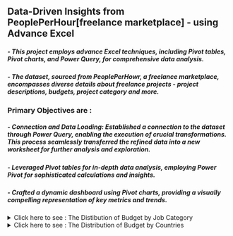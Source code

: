 ## Data-Driven Insights from PeoplePerHour[freelance marketplace] - using Advance Excel

##### - This project employs advance Excel techniques, including Pivot tables, Pivot charts, and Power Query, for comprehensive data analysis.
##### - The dataset, sourced from PeoplePerHowr, a freelance marketplace, encompasses diverse details about freelance projects - project descriptions, budgets, project category and more.

### Primary Objectives are :
##### - Connection and Data Loading: Established a connection to the dataset through Power Query, enabling the execution of crucial transformations. This process seamlessly transferred the refined data into a new worksheet for further analysis and exploration.
##### - Leveraged Pivot tables for in-depth data analysis, employing Power Pivot for sophisticated calculations and insights.
##### - Crafted a dynamic dashboard using Pivot charts, providing a visually compelling representation of key metrics and trends.

<details>
  <summary>
    Click here to see : The Distibution of Budget by Job Category
  </summary>
  <p align=''center'>
    <img src='https://github.com/Shuhaib73/Excel_Freelance_Project/blob/main/Visuals/Q1.PNG' />
  </p>
</details>

<details>
  <summary>
    Click here to see : The Distribution of Budget by Countries
  </summary>
  <p align='center'>
    <img src='https://github.com/Shuhaib73/Excel_Freelance_Project/blob/main/Visuals/Q2.PNG' />
    <img src='https://github.com/Shuhaib73/Excel_Freelance_Project/blob/main/Visuals/Q2.1.PNG' />
  </p>
</details>




